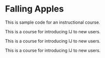 # Falling Apples

This is sample code for an instructional course.

This is a course for introducing IJ to new users.

This is a course for introducing IJ to new users.

This is a course for introducing IJ to new users.






